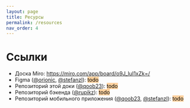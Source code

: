 ```yaml
---
layout: page
title: Ресурсы
permalink: /resources
nav_order: 4
---
```


# Ссылки

- Доска Miro: https://miro.com/app/board/o9J_luI1xZk=/
- Figma ([@orionic](https://github.com/orionic969), [@stefanzl](https://github.com/StefanZlobin)): <mark style="background: #FFB86CA6;">todo</mark> 
- Репозиторий этой доки ([@qoob23](https://github.com/qoob23)): <mark style="background: #FFB86CA6;">todo</mark>
- Репозиторий бэкенда ([@rupikz](https://github.com/rupikz)): <mark style="background: #FFB86CA6;">todo</mark>
- Репозиторий мобильного приложения ([@qoob23](https://github.com/qoob23), [@stefanzl](https://github.com/StefanZlobin)): <mark style="background: #FFB86CA6;">todo</mark>
